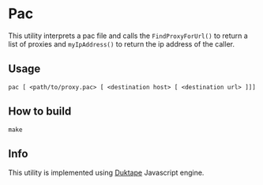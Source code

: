# Pac

This utility interprets a pac file and calls the `FindProxyForUrl()` to return a list of proxies and `myIpAddress()` to return the ip address of the caller.

## Usage

```
pac [ <path/to/proxy.pac> [ <destination host> [ <destination url> ]]]
```

## How to build

```
make
```

## Info

This utility is implemented using [Duktape](https://duktape.org/) Javascript engine.
